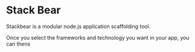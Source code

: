 # Stack Bear
Stackbear is a modular node.js application scaffolding tool.

Once you select the frameworks and technology you want in your app, you can thens